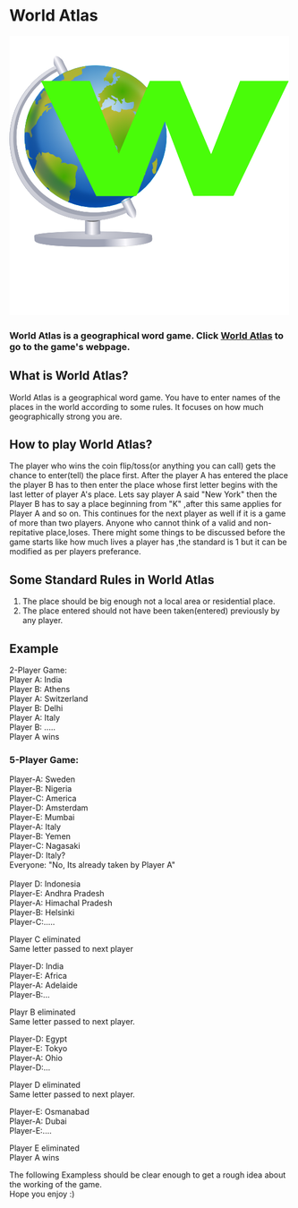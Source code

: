 # World Atlas
![Logo](webpage/img/W.png)

### World Atlas is a geographical word game. Click [World Atlas](https://mr-destructive.github.io/WorldAtlas/webpage/index.html) to go to the game's webpage.
  
## What is World Atlas?

World Atlas is a geographical word game. You have to enter names of the places in the world according to some rules. It focuses on how much geographically strong you are. 
## How to play World Atlas?

The player who wins the coin flip/toss(or anything you can call) gets the chance to enter(tell) the place first.
After the player A has entered the place the  player B has to then enter   the place whose first letter begins with the last letter of player A's place.
Lets say player A said "New York" then the Player B has to say a place beginning from "K" ,after this same applies for Player A and so on.
This continues for the next player as well if it is a game of more than two players.
Anyone who cannot think of a valid and non-repitative place,loses.
There might some things to be discussed before the game starts like how much lives a player has ,the standard is 1 but it can be modified as per players preferance.

## Some Standard Rules in World Atlas
1. The place should be big enough not a  local area or residential place.
2. The place entered should not have been taken(entered) previously by any player.


## Example
2-Player Game:<br />
Player A: India<br />
Player B: Athens<br />
Player A: Switzerland<br />
Player B: Delhi<br />
Player A: Italy<br />
Player B: .....<br />
Player A wins<br />

### 5-Player Game:<br />
Player-A: Sweden<br />
Player-B: Nigeria<br />
Player-C: America<br />
Player-D: Amsterdam<br />
Player-E: Mumbai<br />
Player-A: Italy<br />
Player-B: Yemen<br />
Player-C: Nagasaki<br />
Player-D: Italy?<br />
Everyone: "No, Its already taken by Player A"<br /><br /> 
Player D: Indonesia<br />
Player-E: Andhra Pradesh<br />
Player-A: Himachal Pradesh<br />
Player-B: Helsinki<br />
Player-C:..... <br />

Player C eliminated<br />
Same letter passed to next player<br />

Player-D: India<br />
Player-E: Africa<br />
Player-A: Adelaide <br />
Player-B:... <br />

Playr B eliminated<br />
Same letter passed to next player.<br />

Player-D: Egypt<br />
Player-E: Tokyo<br />
Player-A: Ohio<br />
Player-D:... <br />

Player D eliminated<br />
Same letter passed to next player.<br />

Player-E: Osmanabad<br />
Player-A: Dubai<br />
Player-E:.... <br />

Player E eliminated<br />
Player A wins<br /> 


The following Exampless should be clear enough to get a rough idea about the working of the game.<br />
Hope you enjoy :)
